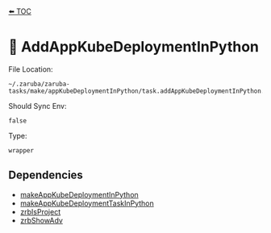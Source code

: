 [⬅️ TOC](../README.md)

# 🚢 AddAppKubeDeploymentInPython

File Location:

    ~/.zaruba/zaruba-tasks/make/appKubeDeploymentInPython/task.addAppKubeDeploymentInPython.yaml

Should Sync Env:

    false

Type:

    wrapper


## Dependencies

* [makeAppKubeDeploymentInPython](makeAppKubeDeploymentInPython.md)
* [makeAppKubeDeploymentTaskInPython](makeAppKubeDeploymentTaskInPython.md)
* [zrbIsProject](zrbIsProject.md)
* [zrbShowAdv](zrbShowAdv.md)